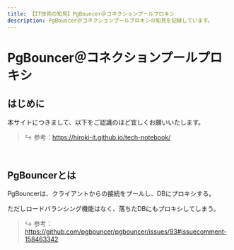 ```yaml
---
title: 【IT技術の知見】PgBouncer＠コネクションプールプロキシ
description: PgBouncer＠コネクションプールプロキシの知見を記録しています。
---
```


# PgBouncer＠コネクションプールプロキシ

## はじめに

本サイトにつきまして、以下をご認識のほど宜しくお願いいたします。

> ↪️ 参考：https://hiroki-it.github.io/tech-notebook/

<br>

## PgBouncerとは

PgBouncerは、クライアントからの接続をプールし、DBにプロキシする。

ただしロードバランシング機能はなく、落ちたDBにもプロキシしてしまう。

> ↪️ 参考：https://github.com/pgbouncer/pgbouncer/issues/93#issuecomment-158463342

<br>
